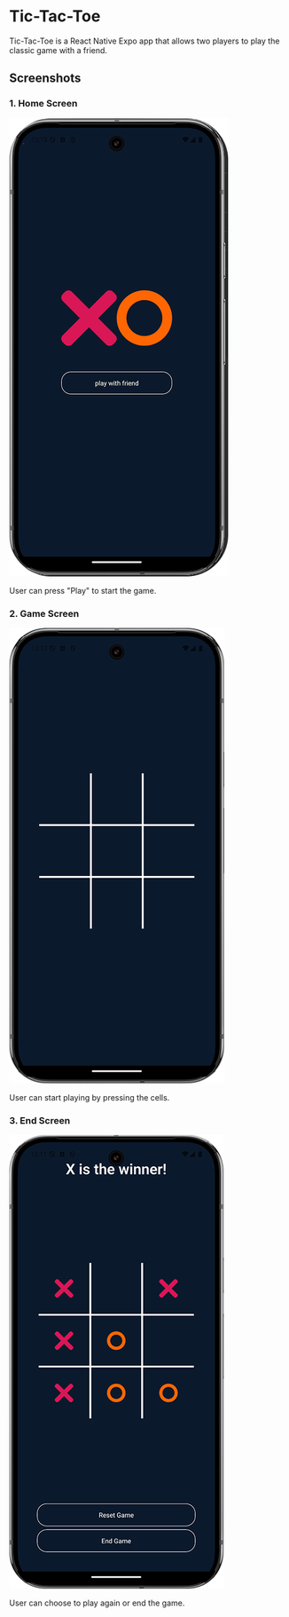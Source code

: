 # Tic-Tac-Toe

Tic-Tac-Toe is a React Native Expo app that allows two players to play the classic game with a friend.

## Screenshots

### 1. Home Screen

![Home Screen](./assets/ss1.png)

User can press "Play" to start the game.

### 2. Game Screen

![Game Screen](./assets/ss2.png)

User can start playing by pressing the cells.

### 3. End Screen

![End Screen](./assets/ss3.png)

User can choose to play again or end the game.
